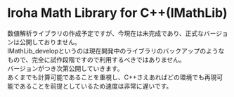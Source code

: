 # Iroha Math Library for C++(IMathLib)
数値解析ライブラリの作成予定ですが、今現在は未完成であり、正式なバージョンは公開しておりません。<br>
IMathLib_developというのは現在開発中のライブラリのバックアップのようなもので、完全に試作段階ですので利用するべきではありません。<br>
バージョンがつき次第公開していきます。<br>
あくまでも計算可能であることを重視し、C++さえあればどの環境でも再現可能であることを前提としているため速度は非常に遅いです。
